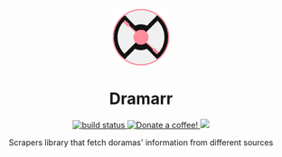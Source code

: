 <p align="center"><img src="https://github.com/Dramarr/Resources/blob/master/Images/logo.jpg?raw=true" width="100px;" height="100px" /></p>

<h1 align="center">Dramarr</h1>

<p align="center">
    <a href="https://travis-ci.org/Dramarr/Dramarr.Scrapers.svg">
        <img src="https://travis-ci.org/Dramarr/Dramarr.Scrapers.svg?branch=master"
             alt="build status">
    </a>
    <a href="https://www.paypal.com/cgi-bin/webscr?cmd=_s-xclick&hosted_button_id=UBYQDM59B3GCC">
        <img src="https://img.shields.io/badge/donate-PayPal-green.svg"
             alt="Donate a coffee!">
    </a>
    <a href="LICENSE">
        <img src="https://img.shields.io/github/license/mashape/apistatus.svg">
    </a>    
</p>

<p align="center">Scrapers library that fetch doramas' information from different sources</p>